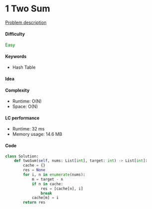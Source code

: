 1 Two Sum
=======================
[Problem description](https://leetcode.com/problems/reverse-integer/)

#### Difficulty
<span style="color:green">Easy</span>

#### Keywords
- Hash Table

#### Idea


#### Complexity
- Runtime: O(N)
- Space: O(N)

#### LC performance
- Runtime: 32 ms
- Memory usage: 14.6 MB

#### Code
```python
class Solution:
    def twoSum(self, nums: List[int], target: int) -> List[int]:
        cache = {}
        res = None
        for i, n in enumerate(nums):
            m = target - n
            if n in cache:
                res = [cache[n], i]
                break
            cache[m] = i
        return res
```